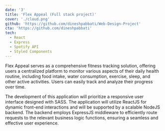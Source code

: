 ```yaml
---
date: '3'
title: 'Flex Appeal (Full stack project)'
cover: './cloud.png'
github: 'https://github.com/dineshpabbati/Web-Design-Project'
cta: 'https://github.com/dineshpabbati'
tech:
  - React
  - Express
  - Spotify API
  - Styled Components
---
```


Flex Appeal serves as a comprehensive fitness tracking solution, offering users a centralized platform to monitor various aspects of their daily health routine, including food intake, water consumption, exercise, sleep, and other active activities. Users can easily track and analyze their progress over time.

The development of this application will prioritize a responsive user interface designed with SASS. The application will utilize ReactJS for dynamic front-end interactions and will be supported by a scalable NodeJS backend. The backend employs ExpressJS middleware to efficiently route requests to the relevant business logic functions, ensuring a seamless and effective user experience.
